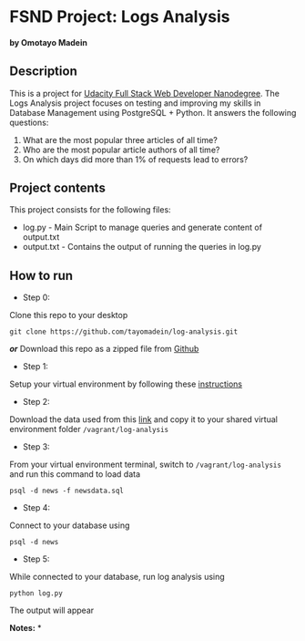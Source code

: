 # FSND Project: Logs Analysis
#### by Omotayo Madein

## Description

This is a project for [Udacity Full Stack Web Developer Nanodegree](https://www.udacity.com/course/full-stack-web-developer-nanodegree--nd004). The Logs Analysis project focuses on testing and improving my skills in Database Management using PostgreSQL + Python. It answers the following questions: 

1. What are the most popular three articles of all time?
2. Who are the most popular article authors of all time?
3. On which days did more than 1% of requests lead to errors?

## Project contents

This project consists for the following files:

* log.py - Main Script to manage queries and generate content of output.txt
* output.txt - Contains the output of running the queries in log.py

## How to run

* Step 0:

Clone this repo to your desktop
```
git clone https://github.com/tayomadein/log-analysis.git
```
___or___
Download this repo as a zipped file from [Github](https://github.com/tayomadein/log-analysis/archive/master.zip)

* Step 1: 

Setup your virtual environment by following these [instructions](https://classroom.udacity.com/nanodegrees/nd004/parts/8d3e23e1-9ab6-47eb-b4f3-d5dc7ef27bf0/modules/bc51d967-cb21-46f4-90ea-caf73439dc59/lessons/5475ecd6-cfdb-4418-85a2-f2583074c08d/concepts/14c72fe3-e3fe-4959-9c4b-467cf5b7c3a0)

* Step 2:

Download the data used from this [link](https://d17h27t6h515a5.cloudfront.net/topher/2016/August/57b5f748_newsdata/newsdata.zip) and copy it to your shared virtual environment folder `/vagrant/log-analysis` 

* Step 3:

From your virtual environment terminal, switch to `/vagrant/log-analysis`  and run this command to load data
```
psql -d news -f newsdata.sql
```

* Step 4:

Connect to your database using 
```
psql -d news
```

* Step 5:

While connected to your database, run log analysis using

```
python log.py
```
The output will appear 

**Notes:**
* 
